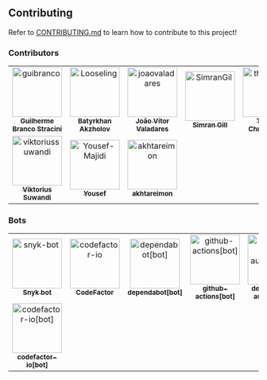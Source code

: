 ## Contributing

Refer to [CONTRIBUTING.md](https://github.com/guibranco/CrispyWaffle/blob/main/CONTRIBUTING.md) to learn how to contribute to this project!

### Contributors

<!-- readme: collaborators,contributors,snyk-bot/-,guistracini-outsurance-ie/-,codefactor-io/- -start -->
<table>
	<tbody>
		<tr>
            <td align="center">
                <a href="https://github.com/guibranco">
                    <img src="https://avatars.githubusercontent.com/u/3362854?v=4" width="100;" alt="guibranco"/>
                    <br />
                    <sub><b>Guilherme Branco Stracini</b></sub>
                </a>
            </td>
            <td align="center">
                <a href="https://github.com/Looseling">
                    <img src="https://avatars.githubusercontent.com/u/69507148?v=4" width="100;" alt="Looseling"/>
                    <br />
                    <sub><b>Batyrkhan Akzholov</b></sub>
                </a>
            </td>
            <td align="center">
                <a href="https://github.com/joaovaladares">
                    <img src="https://avatars.githubusercontent.com/u/42593399?v=4" width="100;" alt="joaovaladares"/>
                    <br />
                    <sub><b>João Vítor Valadares</b></sub>
                </a>
            </td>
            <td align="center">
                <a href="https://github.com/SimranGil">
                    <img src="https://avatars.githubusercontent.com/u/111714647?v=4" width="100;" alt="SimranGil"/>
                    <br />
                    <sub><b>Simran Gill</b></sub>
                </a>
            </td>
            <td align="center">
                <a href="https://github.com/thiagochfc">
                    <img src="https://avatars.githubusercontent.com/u/36862932?v=4" width="100;" alt="thiagochfc"/>
                    <br />
                    <sub><b>Thiago Christopher</b></sub>
                </a>
            </td>
            <td align="center">
                <a href="https://github.com/tiagoschaffer">
                    <img src="https://avatars.githubusercontent.com/u/12534089?v=4" width="100;" alt="tiagoschaffer"/>
                    <br />
                    <sub><b>Tiago Schäffer</b></sub>
                </a>
            </td>
		</tr>
		<tr>
            <td align="center">
                <a href="https://github.com/viktoriussuwandi">
                    <img src="https://avatars.githubusercontent.com/u/68414300?v=4" width="100;" alt="viktoriussuwandi"/>
                    <br />
                    <sub><b>Viktorius Suwandi</b></sub>
                </a>
            </td>
            <td align="center">
                <a href="https://github.com/Yousef-Majidi">
                    <img src="https://avatars.githubusercontent.com/u/28239685?v=4" width="100;" alt="Yousef-Majidi"/>
                    <br />
                    <sub><b>Yousef</b></sub>
                </a>
            </td>
            <td align="center">
                <a href="https://github.com/akhtareimon">
                    <img src="https://avatars.githubusercontent.com/u/15952495?v=4" width="100;" alt="akhtareimon"/>
                    <br />
                    <sub><b>akhtareimon</b></sub>
                </a>
            </td>
		</tr>
	<tbody>
</table>
<!-- readme: collaborators,contributors,snyk-bot/-,guistracini-outsurance-ie/-,codefactor-io/- -end -->

### Bots

<!-- readme: snyk-bot,codefactor-io,bots -start -->
<table>
	<tbody>
		<tr>
            <td align="center">
                <a href="https://github.com/snyk-bot">
                    <img src="https://avatars.githubusercontent.com/u/19733683?v=4" width="100;" alt="snyk-bot"/>
                    <br />
                    <sub><b>Snyk bot</b></sub>
                </a>
            </td>
            <td align="center">
                <a href="https://github.com/codefactor-io">
                    <img src="https://avatars.githubusercontent.com/u/11671095?v=4" width="100;" alt="codefactor-io"/>
                    <br />
                    <sub><b>CodeFactor</b></sub>
                </a>
            </td>
            <td align="center">
                <a href="https://github.com/dependabot[bot]">
                    <img src="https://avatars.githubusercontent.com/in/29110?v=4" width="100;" alt="dependabot[bot]"/>
                    <br />
                    <sub><b>dependabot[bot]</b></sub>
                </a>
            </td>
            <td align="center">
                <a href="https://github.com/github-actions[bot]">
                    <img src="https://avatars.githubusercontent.com/in/15368?v=4" width="100;" alt="github-actions[bot]"/>
                    <br />
                    <sub><b>github-actions[bot]</b></sub>
                </a>
            </td>
            <td align="center">
                <a href="https://github.com/deepsource-autofix[bot]">
                    <img src="https://avatars.githubusercontent.com/in/57168?v=4" width="100;" alt="deepsource-autofix[bot]"/>
                    <br />
                    <sub><b>deepsource-autofix[bot]</b></sub>
                </a>
            </td>
            <td align="center">
                <a href="https://github.com/stack-file[bot]">
                    <img src="https://avatars.githubusercontent.com/in/408123?v=4" width="100;" alt="stack-file[bot]"/>
                    <br />
                    <sub><b>stack-file[bot]</b></sub>
                </a>
            </td>
		</tr>
		<tr>
            <td align="center">
                <a href="https://github.com/codefactor-io[bot]">
                    <img src="https://avatars.githubusercontent.com/in/25603?v=4" width="100;" alt="codefactor-io[bot]"/>
                    <br />
                    <sub><b>codefactor-io[bot]</b></sub>
                </a>
            </td>
		</tr>
	<tbody>
</table>
<!-- readme: snyk-bot,codefactor-io,bots -end -->
